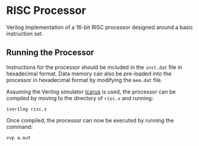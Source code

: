 # RISC Processor
Verilog implementation of a 16-bit RISC processor designed around a basic instruction set.

## Running the Processor
Instructions for the processor should be included in the `inst.dat` file in hexadecimal format. Data memory can also be pre-loaded into the processor in hexadecimal format by modifying the `mem.dat` file.

Assuming the Verilog simulator [Icarus][iverilog] is used, the processor can be compiled by moving to the directory of `risc.v` and running:

    iverilog risc.v
    
Once compiled, the processor can now be executed by running the command:
  
    vvp a.out

[iverilog]: http://iverilog.icarus.com
